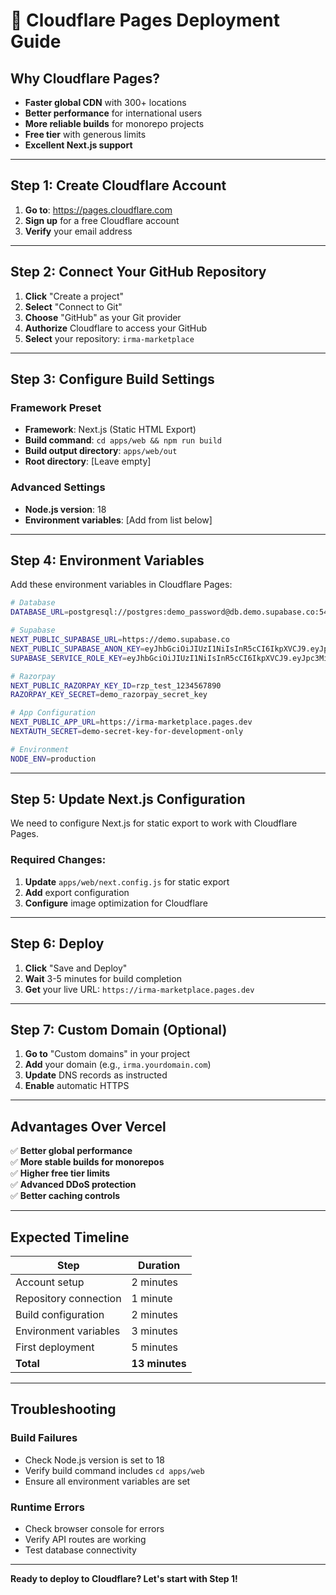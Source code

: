 # 🚀 Cloudflare Pages Deployment Guide

## Why Cloudflare Pages?
- **Faster global CDN** with 300+ locations
- **Better performance** for international users
- **More reliable builds** for monorepo projects
- **Free tier** with generous limits
- **Excellent Next.js support**

---

## Step 1: Create Cloudflare Account

1. **Go to**: https://pages.cloudflare.com
2. **Sign up** for a free Cloudflare account
3. **Verify** your email address

---

## Step 2: Connect Your GitHub Repository

1. **Click** "Create a project"
2. **Select** "Connect to Git"
3. **Choose** "GitHub" as your Git provider
4. **Authorize** Cloudflare to access your GitHub
5. **Select** your repository: `irma-marketplace`

---

## Step 3: Configure Build Settings

### Framework Preset
- **Framework**: Next.js (Static HTML Export)
- **Build command**: `cd apps/web && npm run build`
- **Build output directory**: `apps/web/out`
- **Root directory**: [Leave empty]

### Advanced Settings
- **Node.js version**: 18
- **Environment variables**: [Add from list below]

---

## Step 4: Environment Variables

Add these environment variables in Cloudflare Pages:

```bash
# Database
DATABASE_URL=postgresql://postgres:demo_password@db.demo.supabase.co:5432/postgres

# Supabase
NEXT_PUBLIC_SUPABASE_URL=https://demo.supabase.co
NEXT_PUBLIC_SUPABASE_ANON_KEY=eyJhbGciOiJIUzI1NiIsInR5cCI6IkpXVCJ9.eyJpc3MiOiJzdXBhYmFzZSIsInJlZiI6ImRlbW8iLCJyb2xlIjoiYW5vbiIsImlhdCI6MTY0MDk5NTIwMCwiZXhwIjoxOTU2NTcxMjAwfQ.demo_anon_key
SUPABASE_SERVICE_ROLE_KEY=eyJhbGciOiJIUzI1NiIsInR5cCI6IkpXVCJ9.eyJpc3MiOiJzdXBhYmFzZSIsInJlZiI6ImRlbW8iLCJyb2xlIjoic2VydmljZV9yb2xlIiwiaWF0IjoxNjQwOTk1MjAwLCJleHAiOjE5NTY1NzEyMDB9.demo_service_key

# Razorpay
NEXT_PUBLIC_RAZORPAY_KEY_ID=rzp_test_1234567890
RAZORPAY_KEY_SECRET=demo_razorpay_secret_key

# App Configuration
NEXT_PUBLIC_APP_URL=https://irma-marketplace.pages.dev
NEXTAUTH_SECRET=demo-secret-key-for-development-only

# Environment
NODE_ENV=production
```

---

## Step 5: Update Next.js Configuration

We need to configure Next.js for static export to work with Cloudflare Pages.

### Required Changes:
1. **Update** `apps/web/next.config.js` for static export
2. **Add** export configuration
3. **Configure** image optimization for Cloudflare

---

## Step 6: Deploy

1. **Click** "Save and Deploy"
2. **Wait** 3-5 minutes for build completion
3. **Get** your live URL: `https://irma-marketplace.pages.dev`

---

## Step 7: Custom Domain (Optional)

1. **Go to** "Custom domains" in your project
2. **Add** your domain (e.g., `irma.yourdomain.com`)
3. **Update** DNS records as instructed
4. **Enable** automatic HTTPS

---

## Advantages Over Vercel

✅ **Better global performance**  
✅ **More stable builds for monorepos**  
✅ **Higher free tier limits**  
✅ **Advanced DDoS protection**  
✅ **Better caching controls**  

---

## Expected Timeline

| Step | Duration |
|------|----------|
| Account setup | 2 minutes |
| Repository connection | 1 minute |
| Build configuration | 2 minutes |
| Environment variables | 3 minutes |
| First deployment | 5 minutes |
| **Total** | **13 minutes** |

---

## Troubleshooting

### Build Failures
- Check Node.js version is set to 18
- Verify build command includes `cd apps/web`
- Ensure all environment variables are set

### Runtime Errors
- Check browser console for errors
- Verify API routes are working
- Test database connectivity

---

**Ready to deploy to Cloudflare? Let's start with Step 1!**